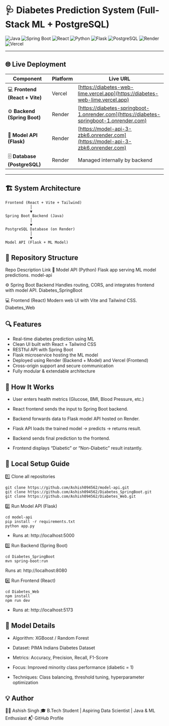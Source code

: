 # 🩺 Diabetes Prediction System (Full-Stack ML + PostgreSQL)

![Java](https://img.shields.io/badge/Java-17-blue?logo=openjdk)
![Spring Boot](https://img.shields.io/badge/SpringBoot-3.3-brightgreen?logo=springboot)
![React](https://img.shields.io/badge/React-18-61dafb?logo=react)
![Python](https://img.shields.io/badge/Python-3.10-yellow?logo=python)
![Flask](https://img.shields.io/badge/Flask-2.2-black?logo=flask)
![PostgreSQL](https://img.shields.io/badge/PostgreSQL-Database-blue?logo=postgresql)
![Render](https://img.shields.io/badge/Deployed%20on-Render-purple?logo=render)
![Vercel](https://img.shields.io/badge/Frontend-Vercel-black?logo=vercel)

---

## 🌐 Live Deployment

| Component | Platform | Live URL |
|------------|-----------|-----------|
| 💻 **Frontend (React + Vite)** | Vercel | [https://diabetes-web-lime.vercel.app](https://diabetes-web-lime.vercel.app) |
| ⚙️ **Backend (Spring Boot)** | Render | [https://diabetes-springboot-1.onrender.com](https://diabetes-springboot-1.onrender.com) |
| 🧠 **Model API (Flask)** | Render | [https://model-api-3-zbk6.onrender.com](https://model-api-3-zbk6.onrender.com) |
| 🗄️ **Database (PostgreSQL)** | Render | Managed internally by backend |

---

## 🏗️ System Architecture

```text
Frontend (React + Vite + Tailwind)
           │
           ▼
Spring Boot Backend (Java)
           │
           ▼
PostgreSQL Database (on Render)
           │
           ▼
Model API (Flask + ML Model)

```
## 📁 Repository Structure
Repo	Description	Link
🧠 Model API (Python)	Flask app serving ML model predictions.	model-api

⚙️ Spring Boot Backend	Handles routing, CORS, and integrates frontend with model API.	Diabetes_SpringBoot

💻 Frontend (React)	Modern web UI with Vite and Tailwind CSS.	Diabetes_Web

## 🔍 Features

- Real-time diabetes prediction using ML
- Clean UI built with React + Tailwind CSS
- RESTful API with Spring Boot
- Flask microservice hosting the ML model
- Deployed using Render (Backend + Model) and Vercel (Frontend)
- Cross-origin support and secure communication
- Fully modular & extendable architecture

## 🚀 How It Works

- User enters health metrics (Glucose, BMI, Blood Pressure, etc.)

- React frontend sends the input to Spring Boot backend.

- Backend forwards data to Flask model API hosted on Render.

- Flask API loads the trained model → predicts → returns result.

- Backend sends final prediction to the frontend.

- Frontend displays “Diabetic” or “Non-Diabetic” result instantly.

## 🧰 Local Setup Guide
1️⃣ Clone all repositories
```text
git clone https://github.com/Ashish094562/model-api.git
git clone https://github.com/Ashish094562/Diabetes_SpringBoot.git
git clone https://github.com/Ashish094562/Diabetes_Web.git
```
2️⃣ Run Model API (Flask)
```text
cd model-api
pip install -r requirements.txt
python app.py
```
- Runs at: http://localhost:5000

3️⃣ Run Backend (Spring Boot)
```text
cd Diabetes_SpringBoot
mvn spring-boot:run
```

Runs at: http://localhost:8080

4️⃣ Run Frontend (React)
```text
cd Diabetes_Web
npm install
npm run dev
```

- Runs at: http://localhost:5173



## 🧮 Model Details

- Algorithm: XGBoost / Random Forest

- Dataset: PIMA Indians Diabetes Dataset

- Metrics: Accuracy, Precision, Recall, F1-Score

- Focus: Improved minority class performance (diabetic = 1)

- Techniques: Class balancing, threshold tuning, hyperparameter optimization

## 💡 Author

👨‍💻 Ashish Singh
🎓 B.Tech Student | Aspiring Data Scientist | Java & ML Enthusiast
📬 GitHub Profile
